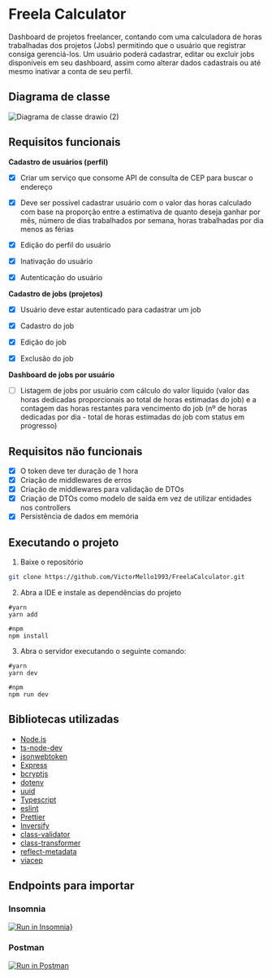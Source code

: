 # Freela Calculator

Dashboard de projetos freelancer, contando com uma calculadora de horas trabalhadas dos projetos (Jobs) permitindo que o usuário que registrar consiga gerenciá-los. Um usuário poderá cadastrar, editar ou excluir jobs disponíveis em seu dashboard, assim como alterar dados cadastrais ou até mesmo inativar a conta de seu perfil.


## Diagrama de classe
![Diagrama de classe drawio (2)](https://user-images.githubusercontent.com/35710766/187093068-76653db6-dbc6-4e55-b4a3-46b162493df7.png)

## Requisitos funcionais
**Cadastro de usuários (perfil)**

- [x] Criar um serviço que consome API de consulta de CEP para buscar o endereço

- [x] Deve ser possível cadastrar usuário com o valor das horas calculado com base na proporção entre a estimativa de quanto deseja ganhar por mês, número de dias             trabalhados por semana, horas trabalhadas por dia menos as férias

- [x] Edição do perfil do usuário

- [x] Inativação do usuário

- [x] Autenticação do usuário

**Cadastro de jobs (projetos)**
- [x] Usuário deve estar autenticado para cadastrar um job

- [x] Cadastro do job

- [x] Edição do job

- [x] Exclusão do job

**Dashboard de jobs por usuário**

- [ ] Listagem de jobs por usuário com cálculo do valor líquido (valor das horas dedicadas proporcionais ao total de horas estimadas do job) e a contagem
      das horas restantes para vencimento do job (nº de horas dedicadas por dia - total de horas estimadas do job com status em progresso)
      
## Requisitos não funcionais
- [x] O token deve ter duração de 1 hora
- [x] Criação de middlewares de erros
- [x] Criação de middlewares para validação de DTOs
- [x] Criação de DTOs como modelo de saída em vez de utilizar entidades nos controllers
- [x] Persistência de dados em memória

## Executando o projeto

1. Baixe o repositório
```sh
git clone https://github.com/VictorMello1993/FreelaCalculator.git
```

2. Abra a IDE e instale as dependências do projeto
```
#yarn
yarn add

#npm
npm install
```

3. Abra o servidor executando o seguinte comando:

```
#yarn
yarn dev

#npm
npm run dev
```

## Bibliotecas utilizadas
* <a href="https://nodejs.org/en/">Node.js</a>
* <a href="https://www.npmjs.com/package/ts-node-dev">ts-node-dev</a>
* <a href="https://www.npmjs.com/package/jsonwebtoken">jsonwebtoken</a>
* <a href="https://www.npmjs.com/package/express">Express</a>
* <a href="https://www.npmjs.com/package/bcryptjs">bcryptjs</a>
* <a href="https://www.npmjs.com/package/dotenv">dotenv</a>
* <a href="https://www.npmjs.com/package/uuid">uuid</a>
* <a href="https://www.npmjs.com/package/typescript">Typescript</a>
* <a href="https://www.npmjs.com/package/eslint">eslint</a>
* <a href="https://www.npmjs.com/package/prettier">Prettier</a>
* <a href="https://www.npmjs.com/package/inversify">Inversify</a>
* <a href="https://www.npmjs.com/package/class-validator">class-validator</a>
* <a href="https://www.npmjs.com/package/class-transformer">class-transformer</a>
* <a href="https://www.npmjs.com/package/reflect-metadata">reflect-metadata</a>
* <a href="https://www.npmjs.com/package/viacep">viacep</a>

## Endpoints para importar

### Insomnia
[![Run in Insomnia}](https://insomnia.rest/images/run.svg)](https://insomnia.rest/run/?label=freela-calculator-api&uri=https%3A%2F%2Fgist.githubusercontent.com%2FVictorMello1993%2Ff46baf3530e5dedb37e2df4b637b1e4b%2Fraw%2F21f5fe1cc672bbce17e5eae1aa87d5470293bc17%2FInsomnia_2022-09-25.json)

### Postman
[![Run in Postman](https://run.pstmn.io/button.svg)](https://app.getpostman.com/run-collection/897d8f47ac6dbb691fe9?action=collection%2Fimport)

